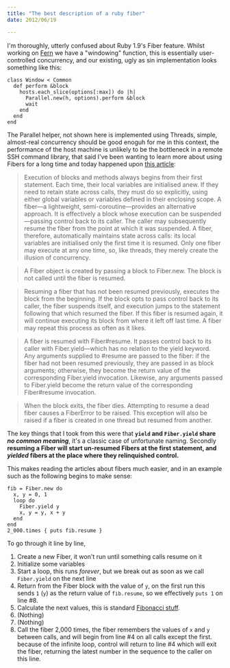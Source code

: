 ```yaml
---
title: "The best description of a ruby fiber"
date: 2012/06/19

---
```


I'm thoroughly, utterly confused about Ruby 1.9's Fiber feature. Whilst
working on [Fern] we have a "windowing" function, this is essentially
user-controlled concurrency, and our existing, ugly as sin implementation
looks something like this:

    class Window < Common
      def perform &block
        hosts.each_slice(options[:max]) do |h|
          Parallel.new(h, options).perform &block
          wait
        end
      end
    end

The Parallel helper, not shown here is implemented using Threads, simple,
almost-real concurrency should be good enoguh for me in this context, the
performance of the host machine is unlikely to be the bottleneck in a remote
SSH command library, that said I've been wanting to learn more about using
Fibers for a long time and today happened upon [this article][1]:

> Execution of blocks and methods always begins from their first statement.
> Each time, their local variables are initialised anew. If they need to
> retain state across calls, they must do so explicitly, using either global
> variables or variables defined in their enclosing scope. A fiber—a
> lightweight, semi-coroutine—provides an alternative approach. It is
> effectively a block whose execution can be suspended—passing control back to
> its caller. The caller may subsequently resume the fiber from the point at
> which it was suspended. A fiber, therefore, automatically maintains state
> across calls: its local variables are initialised only the first time it is
> resumed. Only one fiber may execute at any one time, so, like threads, they
> merely create the illusion of concurrency.

> A Fiber object is created by passing a block to Fiber.new. The block is not
> called until the fiber is resumed.

> Resuming a fiber that has not been resumed previously, executes the block
> from the beginning. If the block opts to pass control back to its caller,
> the fiber suspends itself, and execution jumps to the statement following
> that which resumed the fiber. If this fiber is resumed again, it will
> continue executing its block from where it left off last time. A fiber may
> repeat this process as often as it likes.

> A fiber is resumed with Fiber#resume. It passes control back to its caller
> with Fiber.yield—which has no relation to the yield keyword. Any arguments
> supplied to #resume are passed to the fiber: if the fiber had not been resumed
> previously, they are passed in as block arguments; otherwise, they become the
> return value of the corresponding Fiber.yield invocation. Likewise, any
> arguments passed to Fiber.yield become the return value of the corresponding
> Fiber#resume invocation.

> When the block exits, the fiber dies. Attempting to resume a dead fiber causes
> a FiberError to be raised. This exception will also be raised if a fiber is
> created in one thread but resumed from another.

The key things that I took from this were that **`yield` and `Fiber.yield` share
<em>no common meaning</em>**, it's a classic case of unfortunate naming. Secondly **resuming a
Fiber will start un-resumed Fibers at the first statement, and
<em>yielded</em>
fibers at the place where they relinquished control.**

This makes reading the articles about fibers much easier, and in an example
such as the following begins to make sense:

    fib = Fiber.new do
      x, y = 0, 1
      loop do
        Fiber.yield y
        x, y = y, x + y
      end
    end
    2_000.times { puts fib.resume }

To go through it line by line,

1. Create a new Fiber, it won't run until something calls resume on it
2. Initialize some variables
3. Start a loop, this runs *forever*, but we break out as soon as we
    call `Fiber.yield` on the next line
4. Return from the Fiber block with the value of `y`, on the first
    run this sends `1` (`y`) as the return value of `fib.resume`,
    so we effectively `puts 1` on line #8.
5. Calculate the next values, this is standard [Fibonacci stuff].
6. (Nothing)
7. (Nothing)
8. Call the fiber 2,000 times, the fiber remembers the values of `x` and `y`
    between calls, and will begin from line #4 on all calls except the first.
    because of the infinite loop, control will return to line #4 which will
    exit the fiber, returning the latest number in the sequence to the caller
    on this line.

[Fern]:             http://www.rubygems.org/search?query=fern
[Fibonacci Stuff]:  http://en.wikipedia.org/wiki/Fibonacci_number
[1]:                http://ruby.runpaint.org/concurrency

